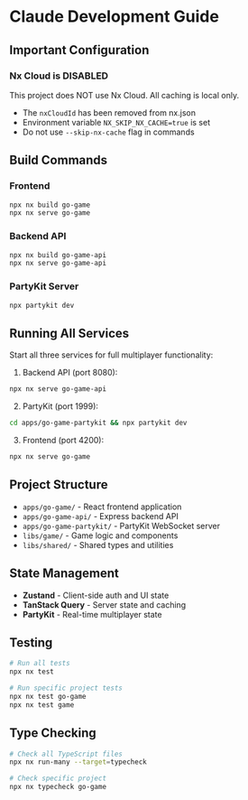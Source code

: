 # Claude Development Guide

## Important Configuration

### Nx Cloud is DISABLED
This project does NOT use Nx Cloud. All caching is local only.
- The `nxCloudId` has been removed from nx.json
- Environment variable `NX_SKIP_NX_CACHE=true` is set
- Do not use `--skip-nx-cache` flag in commands

## Build Commands

### Frontend
```bash
npx nx build go-game
npx nx serve go-game
```

### Backend API
```bash
npx nx build go-game-api
npx nx serve go-game-api
```

### PartyKit Server
```bash
npx partykit dev
```

## Running All Services

Start all three services for full multiplayer functionality:

1. Backend API (port 8080):
```bash
npx nx serve go-game-api
```

2. PartyKit (port 1999):
```bash
cd apps/go-game-partykit && npx partykit dev
```

3. Frontend (port 4200):
```bash
npx nx serve go-game
```

## Project Structure

- `apps/go-game/` - React frontend application
- `apps/go-game-api/` - Express backend API
- `apps/go-game-partykit/` - PartyKit WebSocket server
- `libs/game/` - Game logic and components
- `libs/shared/` - Shared types and utilities

## State Management

- **Zustand** - Client-side auth and UI state
- **TanStack Query** - Server state and caching
- **PartyKit** - Real-time multiplayer state

## Testing

```bash
# Run all tests
npx nx test

# Run specific project tests
npx nx test go-game
npx nx test game
```

## Type Checking

```bash
# Check all TypeScript files
npx nx run-many --target=typecheck

# Check specific project
npx nx typecheck go-game
```